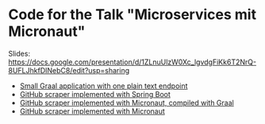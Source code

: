 # Code for the Talk "Microservices mit Micronaut"

Slides: https://docs.google.com/presentation/d/1ZLnuUlzW0Xc_lgvdgFiKk6T2NrQ-8UFLJhkfDINebC8/edit?usp=sharing

* [Small Graal application with one plain text endpoint](graal/)
* [GitHub scraper implemented with Spring Boot](github-scraper-spring)
* [GitHub scraper implemented with Micronaut, compiled with Graal](github-scraper-graal)
* [GitHub scraper implemented with Micronaut](github-scraper)
